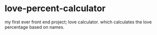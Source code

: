 # love-percent-calculator
my first ever front end project; love calculator. which calculates the love percentage based on names.
